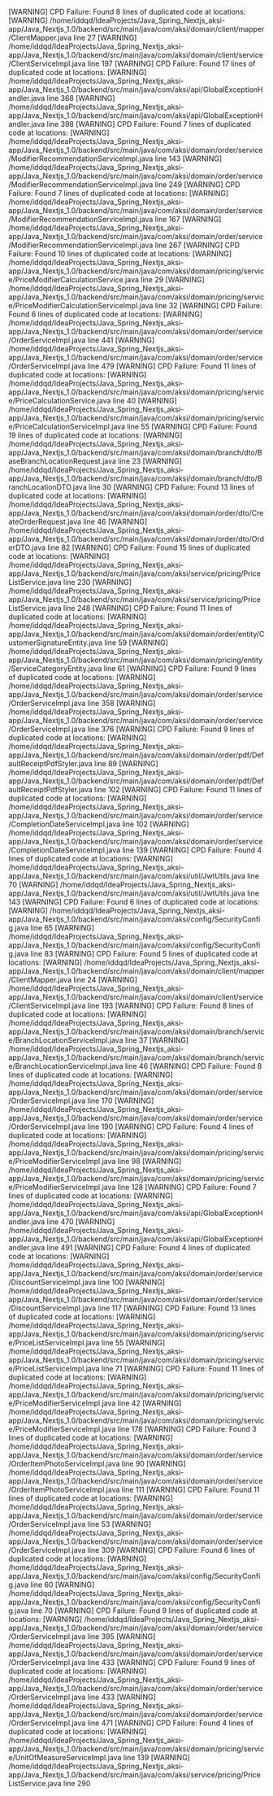 [WARNING] CPD Failure: Found 8 lines of duplicated code at locations:
[WARNING]     /home/iddqd/IdeaProjects/Java_Spring_Nextjs_aksi-app/Java_Nextjs_1.0/backend/src/main/java/com/aksi/domain/client/mapper/ClientMapper.java line 27
[WARNING]     /home/iddqd/IdeaProjects/Java_Spring_Nextjs_aksi-app/Java_Nextjs_1.0/backend/src/main/java/com/aksi/domain/client/service/ClientServiceImpl.java line 197
[WARNING] CPD Failure: Found 17 lines of duplicated code at locations:
[WARNING]     /home/iddqd/IdeaProjects/Java_Spring_Nextjs_aksi-app/Java_Nextjs_1.0/backend/src/main/java/com/aksi/api/GlobalExceptionHandler.java line 368
[WARNING]     /home/iddqd/IdeaProjects/Java_Spring_Nextjs_aksi-app/Java_Nextjs_1.0/backend/src/main/java/com/aksi/api/GlobalExceptionHandler.java line 398
[WARNING] CPD Failure: Found 7 lines of duplicated code at locations:
[WARNING]     /home/iddqd/IdeaProjects/Java_Spring_Nextjs_aksi-app/Java_Nextjs_1.0/backend/src/main/java/com/aksi/domain/order/service/ModifierRecommendationServiceImpl.java line 143
[WARNING]     /home/iddqd/IdeaProjects/Java_Spring_Nextjs_aksi-app/Java_Nextjs_1.0/backend/src/main/java/com/aksi/domain/order/service/ModifierRecommendationServiceImpl.java line 249
[WARNING] CPD Failure: Found 7 lines of duplicated code at locations:
[WARNING]     /home/iddqd/IdeaProjects/Java_Spring_Nextjs_aksi-app/Java_Nextjs_1.0/backend/src/main/java/com/aksi/domain/order/service/ModifierRecommendationServiceImpl.java line 167
[WARNING]     /home/iddqd/IdeaProjects/Java_Spring_Nextjs_aksi-app/Java_Nextjs_1.0/backend/src/main/java/com/aksi/domain/order/service/ModifierRecommendationServiceImpl.java line 267
[WARNING] CPD Failure: Found 10 lines of duplicated code at locations:
[WARNING]     /home/iddqd/IdeaProjects/Java_Spring_Nextjs_aksi-app/Java_Nextjs_1.0/backend/src/main/java/com/aksi/domain/pricing/service/PriceModifierCalculationService.java line 29
[WARNING]     /home/iddqd/IdeaProjects/Java_Spring_Nextjs_aksi-app/Java_Nextjs_1.0/backend/src/main/java/com/aksi/domain/pricing/service/PriceModifierCalculationServiceImpl.java line 32
[WARNING] CPD Failure: Found 6 lines of duplicated code at locations:
[WARNING]     /home/iddqd/IdeaProjects/Java_Spring_Nextjs_aksi-app/Java_Nextjs_1.0/backend/src/main/java/com/aksi/domain/order/service/OrderServiceImpl.java line 441
[WARNING]     /home/iddqd/IdeaProjects/Java_Spring_Nextjs_aksi-app/Java_Nextjs_1.0/backend/src/main/java/com/aksi/domain/order/service/OrderServiceImpl.java line 479
[WARNING] CPD Failure: Found 11 lines of duplicated code at locations:
[WARNING]     /home/iddqd/IdeaProjects/Java_Spring_Nextjs_aksi-app/Java_Nextjs_1.0/backend/src/main/java/com/aksi/domain/pricing/service/PriceCalculationService.java line 40
[WARNING]     /home/iddqd/IdeaProjects/Java_Spring_Nextjs_aksi-app/Java_Nextjs_1.0/backend/src/main/java/com/aksi/domain/pricing/service/PriceCalculationServiceImpl.java line 55
[WARNING] CPD Failure: Found 19 lines of duplicated code at locations:
[WARNING]     /home/iddqd/IdeaProjects/Java_Spring_Nextjs_aksi-app/Java_Nextjs_1.0/backend/src/main/java/com/aksi/domain/branch/dto/BaseBranchLocationRequest.java line 23
[WARNING]     /home/iddqd/IdeaProjects/Java_Spring_Nextjs_aksi-app/Java_Nextjs_1.0/backend/src/main/java/com/aksi/domain/branch/dto/BranchLocationDTO.java line 30
[WARNING] CPD Failure: Found 13 lines of duplicated code at locations:
[WARNING]     /home/iddqd/IdeaProjects/Java_Spring_Nextjs_aksi-app/Java_Nextjs_1.0/backend/src/main/java/com/aksi/domain/order/dto/CreateOrderRequest.java line 46
[WARNING]     /home/iddqd/IdeaProjects/Java_Spring_Nextjs_aksi-app/Java_Nextjs_1.0/backend/src/main/java/com/aksi/domain/order/dto/OrderDTO.java line 82
[WARNING] CPD Failure: Found 15 lines of duplicated code at locations:
[WARNING]     /home/iddqd/IdeaProjects/Java_Spring_Nextjs_aksi-app/Java_Nextjs_1.0/backend/src/main/java/com/aksi/service/pricing/PriceListService.java line 230
[WARNING]     /home/iddqd/IdeaProjects/Java_Spring_Nextjs_aksi-app/Java_Nextjs_1.0/backend/src/main/java/com/aksi/service/pricing/PriceListService.java line 248
[WARNING] CPD Failure: Found 11 lines of duplicated code at locations:
[WARNING]     /home/iddqd/IdeaProjects/Java_Spring_Nextjs_aksi-app/Java_Nextjs_1.0/backend/src/main/java/com/aksi/domain/order/entity/CustomerSignatureEntity.java line 59
[WARNING]     /home/iddqd/IdeaProjects/Java_Spring_Nextjs_aksi-app/Java_Nextjs_1.0/backend/src/main/java/com/aksi/domain/pricing/entity/ServiceCategoryEntity.java line 61
[WARNING] CPD Failure: Found 9 lines of duplicated code at locations:
[WARNING]     /home/iddqd/IdeaProjects/Java_Spring_Nextjs_aksi-app/Java_Nextjs_1.0/backend/src/main/java/com/aksi/domain/order/service/OrderServiceImpl.java line 358
[WARNING]     /home/iddqd/IdeaProjects/Java_Spring_Nextjs_aksi-app/Java_Nextjs_1.0/backend/src/main/java/com/aksi/domain/order/service/OrderServiceImpl.java line 376
[WARNING] CPD Failure: Found 9 lines of duplicated code at locations:
[WARNING]     /home/iddqd/IdeaProjects/Java_Spring_Nextjs_aksi-app/Java_Nextjs_1.0/backend/src/main/java/com/aksi/domain/order/pdf/DefaultReceiptPdfStyler.java line 89
[WARNING]     /home/iddqd/IdeaProjects/Java_Spring_Nextjs_aksi-app/Java_Nextjs_1.0/backend/src/main/java/com/aksi/domain/order/pdf/DefaultReceiptPdfStyler.java line 102
[WARNING] CPD Failure: Found 11 lines of duplicated code at locations:
[WARNING]     /home/iddqd/IdeaProjects/Java_Spring_Nextjs_aksi-app/Java_Nextjs_1.0/backend/src/main/java/com/aksi/domain/order/service/CompletionDateServiceImpl.java line 102
[WARNING]     /home/iddqd/IdeaProjects/Java_Spring_Nextjs_aksi-app/Java_Nextjs_1.0/backend/src/main/java/com/aksi/domain/order/service/CompletionDateServiceImpl.java line 139
[WARNING] CPD Failure: Found 4 lines of duplicated code at locations:
[WARNING]     /home/iddqd/IdeaProjects/Java_Spring_Nextjs_aksi-app/Java_Nextjs_1.0/backend/src/main/java/com/aksi/util/JwtUtils.java line 70
[WARNING]     /home/iddqd/IdeaProjects/Java_Spring_Nextjs_aksi-app/Java_Nextjs_1.0/backend/src/main/java/com/aksi/util/JwtUtils.java line 143
[WARNING] CPD Failure: Found 6 lines of duplicated code at locations:
[WARNING]     /home/iddqd/IdeaProjects/Java_Spring_Nextjs_aksi-app/Java_Nextjs_1.0/backend/src/main/java/com/aksi/config/SecurityConfig.java line 65
[WARNING]     /home/iddqd/IdeaProjects/Java_Spring_Nextjs_aksi-app/Java_Nextjs_1.0/backend/src/main/java/com/aksi/config/SecurityConfig.java line 83
[WARNING] CPD Failure: Found 5 lines of duplicated code at locations:
[WARNING]     /home/iddqd/IdeaProjects/Java_Spring_Nextjs_aksi-app/Java_Nextjs_1.0/backend/src/main/java/com/aksi/domain/client/mapper/ClientMapper.java line 24
[WARNING]     /home/iddqd/IdeaProjects/Java_Spring_Nextjs_aksi-app/Java_Nextjs_1.0/backend/src/main/java/com/aksi/domain/client/service/ClientServiceImpl.java line 193
[WARNING] CPD Failure: Found 8 lines of duplicated code at locations:
[WARNING]     /home/iddqd/IdeaProjects/Java_Spring_Nextjs_aksi-app/Java_Nextjs_1.0/backend/src/main/java/com/aksi/domain/branch/service/BranchLocationServiceImpl.java line 37
[WARNING]     /home/iddqd/IdeaProjects/Java_Spring_Nextjs_aksi-app/Java_Nextjs_1.0/backend/src/main/java/com/aksi/domain/branch/service/BranchLocationServiceImpl.java line 46
[WARNING] CPD Failure: Found 8 lines of duplicated code at locations:
[WARNING]     /home/iddqd/IdeaProjects/Java_Spring_Nextjs_aksi-app/Java_Nextjs_1.0/backend/src/main/java/com/aksi/domain/order/service/OrderServiceImpl.java line 170
[WARNING]     /home/iddqd/IdeaProjects/Java_Spring_Nextjs_aksi-app/Java_Nextjs_1.0/backend/src/main/java/com/aksi/domain/order/service/OrderServiceImpl.java line 190
[WARNING] CPD Failure: Found 4 lines of duplicated code at locations:
[WARNING]     /home/iddqd/IdeaProjects/Java_Spring_Nextjs_aksi-app/Java_Nextjs_1.0/backend/src/main/java/com/aksi/domain/pricing/service/PriceModifierServiceImpl.java line 98
[WARNING]     /home/iddqd/IdeaProjects/Java_Spring_Nextjs_aksi-app/Java_Nextjs_1.0/backend/src/main/java/com/aksi/domain/pricing/service/PriceModifierServiceImpl.java line 128
[WARNING] CPD Failure: Found 7 lines of duplicated code at locations:
[WARNING]     /home/iddqd/IdeaProjects/Java_Spring_Nextjs_aksi-app/Java_Nextjs_1.0/backend/src/main/java/com/aksi/api/GlobalExceptionHandler.java line 470
[WARNING]     /home/iddqd/IdeaProjects/Java_Spring_Nextjs_aksi-app/Java_Nextjs_1.0/backend/src/main/java/com/aksi/api/GlobalExceptionHandler.java line 491
[WARNING] CPD Failure: Found 4 lines of duplicated code at locations:
[WARNING]     /home/iddqd/IdeaProjects/Java_Spring_Nextjs_aksi-app/Java_Nextjs_1.0/backend/src/main/java/com/aksi/domain/order/service/DiscountServiceImpl.java line 100
[WARNING]     /home/iddqd/IdeaProjects/Java_Spring_Nextjs_aksi-app/Java_Nextjs_1.0/backend/src/main/java/com/aksi/domain/order/service/DiscountServiceImpl.java line 117
[WARNING] CPD Failure: Found 13 lines of duplicated code at locations:
[WARNING]     /home/iddqd/IdeaProjects/Java_Spring_Nextjs_aksi-app/Java_Nextjs_1.0/backend/src/main/java/com/aksi/domain/pricing/service/PriceListServiceImpl.java line 55
[WARNING]     /home/iddqd/IdeaProjects/Java_Spring_Nextjs_aksi-app/Java_Nextjs_1.0/backend/src/main/java/com/aksi/domain/pricing/service/PriceListServiceImpl.java line 71
[WARNING] CPD Failure: Found 11 lines of duplicated code at locations:
[WARNING]     /home/iddqd/IdeaProjects/Java_Spring_Nextjs_aksi-app/Java_Nextjs_1.0/backend/src/main/java/com/aksi/domain/pricing/service/PriceModifierServiceImpl.java line 42
[WARNING]     /home/iddqd/IdeaProjects/Java_Spring_Nextjs_aksi-app/Java_Nextjs_1.0/backend/src/main/java/com/aksi/domain/pricing/service/PriceModifierServiceImpl.java line 178
[WARNING] CPD Failure: Found 3 lines of duplicated code at locations:
[WARNING]     /home/iddqd/IdeaProjects/Java_Spring_Nextjs_aksi-app/Java_Nextjs_1.0/backend/src/main/java/com/aksi/domain/order/service/OrderItemPhotoServiceImpl.java line 90
[WARNING]     /home/iddqd/IdeaProjects/Java_Spring_Nextjs_aksi-app/Java_Nextjs_1.0/backend/src/main/java/com/aksi/domain/order/service/OrderItemPhotoServiceImpl.java line 111
[WARNING] CPD Failure: Found 11 lines of duplicated code at locations:
[WARNING]     /home/iddqd/IdeaProjects/Java_Spring_Nextjs_aksi-app/Java_Nextjs_1.0/backend/src/main/java/com/aksi/domain/order/service/OrderServiceImpl.java line 53
[WARNING]     /home/iddqd/IdeaProjects/Java_Spring_Nextjs_aksi-app/Java_Nextjs_1.0/backend/src/main/java/com/aksi/domain/order/service/OrderServiceImpl.java line 309
[WARNING] CPD Failure: Found 6 lines of duplicated code at locations:
[WARNING]     /home/iddqd/IdeaProjects/Java_Spring_Nextjs_aksi-app/Java_Nextjs_1.0/backend/src/main/java/com/aksi/config/SecurityConfig.java line 60
[WARNING]     /home/iddqd/IdeaProjects/Java_Spring_Nextjs_aksi-app/Java_Nextjs_1.0/backend/src/main/java/com/aksi/config/SecurityConfig.java line 70
[WARNING] CPD Failure: Found 9 lines of duplicated code at locations:
[WARNING]     /home/iddqd/IdeaProjects/Java_Spring_Nextjs_aksi-app/Java_Nextjs_1.0/backend/src/main/java/com/aksi/domain/order/service/OrderServiceImpl.java line 395
[WARNING]     /home/iddqd/IdeaProjects/Java_Spring_Nextjs_aksi-app/Java_Nextjs_1.0/backend/src/main/java/com/aksi/domain/order/service/OrderServiceImpl.java line 433
[WARNING] CPD Failure: Found 9 lines of duplicated code at locations:
[WARNING]     /home/iddqd/IdeaProjects/Java_Spring_Nextjs_aksi-app/Java_Nextjs_1.0/backend/src/main/java/com/aksi/domain/order/service/OrderServiceImpl.java line 433
[WARNING]     /home/iddqd/IdeaProjects/Java_Spring_Nextjs_aksi-app/Java_Nextjs_1.0/backend/src/main/java/com/aksi/domain/order/service/OrderServiceImpl.java line 471
[WARNING] CPD Failure: Found 4 lines of duplicated code at locations:
[WARNING]     /home/iddqd/IdeaProjects/Java_Spring_Nextjs_aksi-app/Java_Nextjs_1.0/backend/src/main/java/com/aksi/domain/pricing/service/UnitOfMeasureServiceImpl.java line 139
[WARNING]     /home/iddqd/IdeaProjects/Java_Spring_Nextjs_aksi-app/Java_Nextjs_1.0/backend/src/main/java/com/aksi/service/pricing/PriceListService.java line 290
